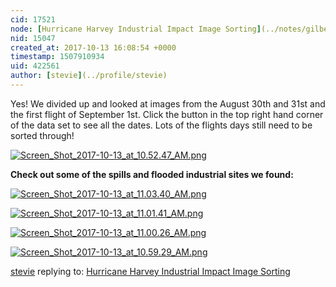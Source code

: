 ```yaml
---
cid: 17521
node: [Hurricane Harvey Industrial Impact Image Sorting](../notes/gilbert/10-13-2017/hurricane-harvey-industrial-impact-image-sorting)
nid: 15047
created_at: 2017-10-13 16:08:54 +0000
timestamp: 1507910934
uid: 422561
author: [stevie](../profile/stevie)
---
```


Yes! We divided up and looked at images from the August 30th and 31st and the first flight of September 1st. Click the button in the top right hand corner of the data set to see all the dates. Lots of the flights days still need to be sorted through! 

[![Screen_Shot_2017-10-13_at_10.52.47_AM.png](https://publiclab.org/system/images/photos/000/021/936/large/Screen_Shot_2017-10-13_at_10.52.47_AM.png)](https://publiclab.org/system/images/photos/000/021/936/original/Screen_Shot_2017-10-13_at_10.52.47_AM.png)

**Check out some of the spills and flooded industrial sites we found:**

[![Screen_Shot_2017-10-13_at_11.03.40_AM.png](https://publiclab.org/system/images/photos/000/021/938/large/Screen_Shot_2017-10-13_at_11.03.40_AM.png)](https://publiclab.org/system/images/photos/000/021/938/original/Screen_Shot_2017-10-13_at_11.03.40_AM.png)

[![Screen_Shot_2017-10-13_at_11.01.41_AM.png](https://publiclab.org/system/images/photos/000/021/939/large/Screen_Shot_2017-10-13_at_11.01.41_AM.png)](https://publiclab.org/system/images/photos/000/021/939/original/Screen_Shot_2017-10-13_at_11.01.41_AM.png)

[![Screen_Shot_2017-10-13_at_11.00.26_AM.png](https://publiclab.org/system/images/photos/000/021/940/large/Screen_Shot_2017-10-13_at_11.00.26_AM.png)](https://publiclab.org/system/images/photos/000/021/940/original/Screen_Shot_2017-10-13_at_11.00.26_AM.png)

[![Screen_Shot_2017-10-13_at_10.59.29_AM.png](https://publiclab.org/system/images/photos/000/021/941/large/Screen_Shot_2017-10-13_at_10.59.29_AM.png)](https://publiclab.org/system/images/photos/000/021/941/original/Screen_Shot_2017-10-13_at_10.59.29_AM.png)



[stevie](../profile/stevie) replying to: [Hurricane Harvey Industrial Impact Image Sorting](../notes/gilbert/10-13-2017/hurricane-harvey-industrial-impact-image-sorting)

